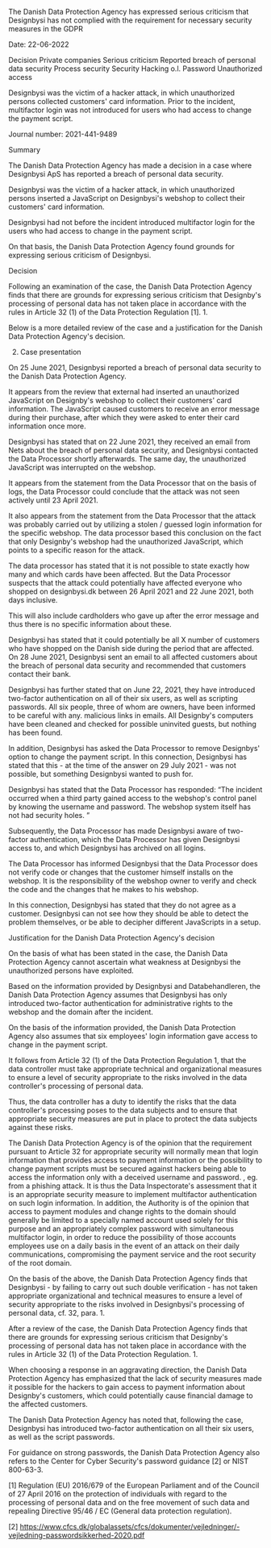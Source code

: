 The Danish Data Protection Agency has expressed serious criticism that Designbysi has not complied with the requirement for necessary security measures in the GDPR

Date: 22-06-2022

Decision Private companies Serious criticism Reported breach of personal data security Process security Security Hacking o.l. Password Unauthorized access

Designbysi was the victim of a hacker attack, in which unauthorized persons collected customers' card information. Prior to the incident, multifactor login was not introduced for users who had access to change the payment script.

Journal number: 2021-441-9489

Summary

The Danish Data Protection Agency has made a decision in a case where Designbysi ApS has reported a breach of personal data security.

Designbysi was the victim of a hacker attack, in which unauthorized persons inserted a JavaScript on Designbysi's webshop to collect their customers' card information.

Designbysi had not before the incident introduced multifactor login for the users who had access to change in the payment script.

On that basis, the Danish Data Protection Agency found grounds for expressing serious criticism of Designbysi.

Decision

Following an examination of the case, the Danish Data Protection Agency finds that there are grounds for expressing serious criticism that Designby's processing of personal data has not taken place in accordance with the rules in Article 32 (1) of the Data Protection Regulation \[1\]. 1.

Below is a more detailed review of the case and a justification for the Danish Data Protection Agency's decision.

2. Case presentation

On 25 June 2021, Designbysi reported a breach of personal data security to the Danish Data Protection Agency.

It appears from the review that external had inserted an unauthorized JavaScript on Designby's webshop to collect their customers' card information. The JavaScript caused customers to receive an error message during their purchase, after which they were asked to enter their card information once more.

Designbysi has stated that on 22 June 2021, they received an email from Nets about the breach of personal data security, and Designbysi contacted the Data Processor shortly afterwards. The same day, the unauthorized JavaScript was interrupted on the webshop.

It appears from the statement from the Data Processor that on the basis of logs, the Data Processor could conclude that the attack was not seen actively until 23 April 2021.

It also appears from the statement from the Data Processor that the attack was probably carried out by utilizing a stolen / guessed login information for the specific webshop. The data processor based this conclusion on the fact that only Designby's webshop had the unauthorized JavaScript, which points to a specific reason for the attack.

The data processor has stated that it is not possible to state exactly how many and which cards have been affected. But the Data Processor suspects that the attack could potentially have affected everyone who shopped on designbysi.dk between 26 April 2021 and 22 June 2021, both days inclusive.

This will also include cardholders who gave up after the error message and thus there is no specific information about these.

Designbysi has stated that it could potentially be all X number of customers who have shopped on the Danish side during the period that are affected. On 28 June 2021, Designbysi sent an email to all affected customers about the breach of personal data security and recommended that customers contact their bank.

Designbysi has further stated that on June 22, 2021, they have introduced two-factor authentication on all of their six users, as well as scripting passwords. All six people, three of whom are owners, have been informed to be careful with any. malicious links in emails. All Designby's computers have been cleaned and checked for possible uninvited guests, but nothing has been found.

In addition, Designbysi has asked the Data Processor to remove Designbys' option to change the payment script. In this connection, Designbysi has stated that this - at the time of the answer on 29 July 2021 - was not possible, but something Designbysi wanted to push for.

Designbysi has stated that the Data Processor has responded: “The incident occurred when a third party gained access to the webshop's control panel by knowing the username and password. The webshop system itself has not had security holes. ”

Subsequently, the Data Processor has made Designbysi aware of two-factor authentication, which the Data Processor has given Designbysi access to, and which Designbysi has archived on all logins.

The Data Processor has informed Designbysi that the Data Processor does not verify code or changes that the customer himself installs on the webshop. It is the responsibility of the webshop owner to verify and check the code and the changes that he makes to his webshop.

In this connection, Designbysi has stated that they do not agree as a customer. Designbysi can not see how they should be able to detect the problem themselves, or be able to decipher different JavaScripts in a setup.

Justification for the Danish Data Protection Agency's decision

On the basis of what has been stated in the case, the Danish Data Protection Agency cannot ascertain what weakness at Designbysi the unauthorized persons have exploited.

Based on the information provided by Designbysi and Databehandleren, the Danish Data Protection Agency assumes that Designbysi has only introduced two-factor authentication for administrative rights to the webshop and the domain after the incident.

On the basis of the information provided, the Danish Data Protection Agency also assumes that six employees' login information gave access to change in the payment script.

It follows from Article 32 (1) of the Data Protection Regulation 1, that the data controller must take appropriate technical and organizational measures to ensure a level of security appropriate to the risks involved in the data controller's processing of personal data.

Thus, the data controller has a duty to identify the risks that the data controller's processing poses to the data subjects and to ensure that appropriate security measures are put in place to protect the data subjects against these risks.

The Danish Data Protection Agency is of the opinion that the requirement pursuant to Article 32 for appropriate security will normally mean that login information that provides access to payment information or the possibility to change payment scripts must be secured against hackers being able to access the information only with a deceived username and password. , eg. from a phishing attack. It is thus the Data Inspectorate's assessment that it is an appropriate security measure to implement multifactor authentication on such login information. In addition, the Authority is of the opinion that access to payment modules and change rights to the domain should generally be limited to a specially named account used solely for this purpose and an appropriately complex password with simultaneous multifactor login, in order to reduce the possibility of those accounts employees use on a daily basis in the event of an attack on their daily communications, compromising the payment service and the root security of the root domain.

On the basis of the above, the Danish Data Protection Agency finds that Designbysi - by failing to carry out such double verification - has not taken appropriate organizational and technical measures to ensure a level of security appropriate to the risks involved in Designbysi's processing of personal data, cf. 32, para. 1.

After a review of the case, the Danish Data Protection Agency finds that there are grounds for expressing serious criticism that Designby's processing of personal data has not taken place in accordance with the rules in Article 32 (1) of the Data Protection Regulation. 1.

When choosing a response in an aggravating direction, the Danish Data Protection Agency has emphasized that the lack of security measures made it possible for the hackers to gain access to payment information about Designby's customers, which could potentially cause financial damage to the affected customers.

The Danish Data Protection Agency has noted that, following the case, Designbysi has introduced two-factor authentication on all their six users, as well as the script passwords.

For guidance on strong passwords, the Danish Data Protection Agency also refers to the Center for Cyber Security's password guidance \[2\] or NIST 800-63-3.

\[1\] Regulation (EU) 2016/679 of the European Parliament and of the Council of 27 April 2016 on the protection of individuals with regard to the processing of personal data and on the free movement of such data and repealing Directive 95/46 / EC (General data protection regulation).

\[2\] https://www.cfcs.dk/globalassets/cfcs/dokumenter/vejledninger/-vejledning-passwordsikkerhed-2020.pdf
